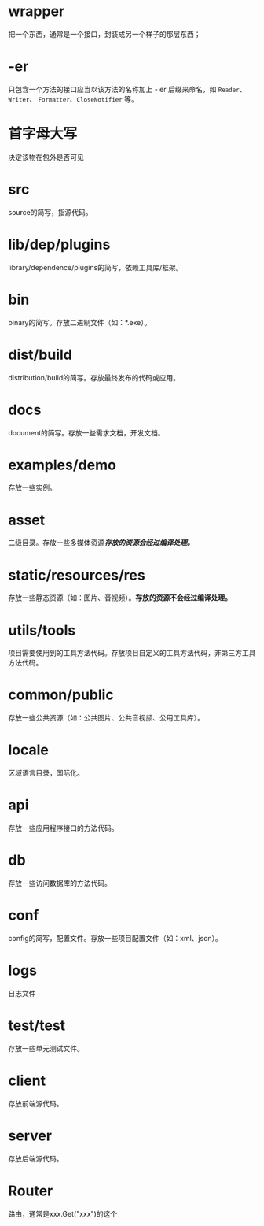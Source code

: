 # wrapper

把一个东西，通常是一个接口，封装成另一个样子的那层东西；

# -er

只包含一个方法的接口应当以该方法的名称加上 - er 后缀来命名，如 `Reader`、`Writer`、 `Formatter`、`CloseNotifier` 等。

# 首字母大写

决定该物在包外是否可见

# src

source的简写，指源代码。

# lib/dep/plugins

library/dependence/plugins的简写，依赖工具库/框架。

# bin

binary的简写。存放二进制文件（如：*.exe）。

# dist/build

distribution/build的简写。存放最终发布的代码或应用。

# docs

document的简写。存放一些需求文档，开发文档。

# examples/demo

存放一些实例。

# asset

二级目录。存放一些多媒体资源***存放的资源会经过编译处理。***

# static/resources/res

存放一些静态资源（如：图片、音视频）。**存放的资源不会经过编译处理。**

# utils/tools

项目需要使用到的工具方法代码。存放项目自定义的工具方法代码，非第三方工具方法代码。

# common/public

存放一些公共资源（如：公共图片、公共音视频、公用工具库）。

# locale

区域语言目录，国际化。

# api

存放一些应用程序接口的方法代码。

# db

存放一些访问数据库的方法代码。

# **conf**

config的简写，配置文件。存放一些项目配置文件（如：xml、json）。

# **logs**

日志文件

# **test/__test__**

存放一些单元测试文件。

# **client**

存放前端源代码。

# **server**

存放后端源代码。

# Router

路由，通常是xxx.Get("xxx")的这个